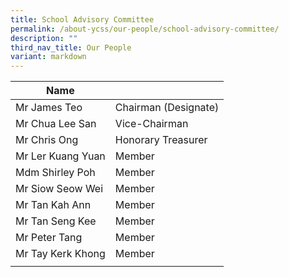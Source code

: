 ```yaml
---
title: School Advisory Committee
permalink: /about-ycss/our-people/school-advisory-committee/
description: ""
third_nav_title: Our People
variant: markdown
---
```

| Name |  |
|---|---|
| Mr James Teo | Chairman (Designate) |
| Mr Chua Lee San | Vice-Chairman |
| Mr Chris Ong | Honorary Treasurer |
| Mr Ler Kuang Yuan | Member |
| Mdm Shirley Poh | Member |
| Mr Siow Seow Wei  | Member |
| Mr Tan Kah Ann | Member |
| Mr Tan Seng Kee | Member |
| Mr Peter Tang | Member |
| Mr Tay Kerk Khong| Member |
| | |